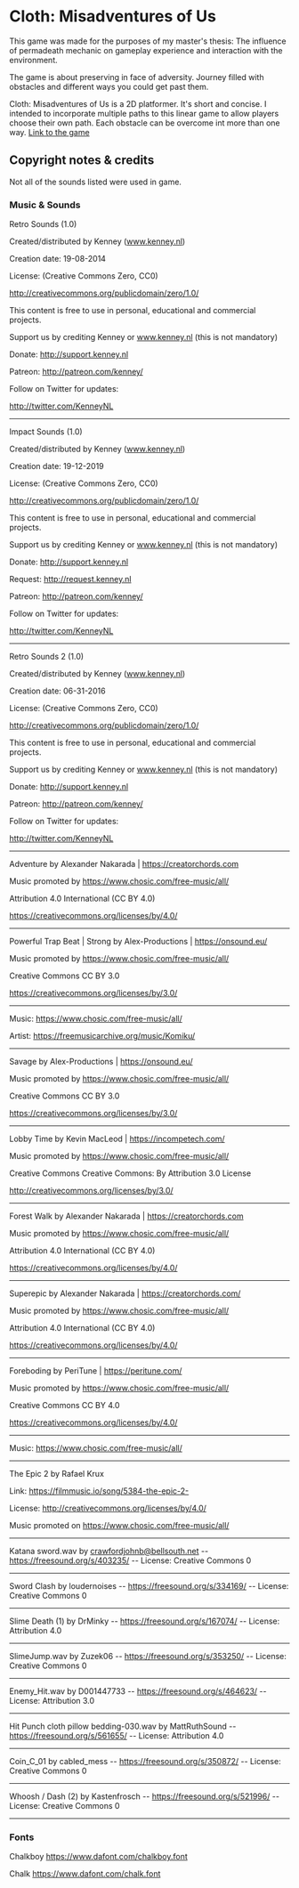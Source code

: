 # Cloth: Misadventures of Us

This game was made for the purposes of my master's thesis: The influence of permadeath mechanic on gameplay experience and interaction with the environment.

The game is about preserving in face of adversity. Journey filled with obstacles and different ways you could get past them.

Cloth: Misadventures of Us is a 2D platformer. It's short and concise. I intended to incorporate multiple paths to this linear game to allow players choose their own path. Each obstacle can be overcome int more than one way. 
[Link to the game](https://oxygen-enjoyer.itch.io/cloth-misadventures-of-us)
## Copyright notes & credits

Not all of the sounds listed were used in game.



### Music & Sounds
Retro Sounds (1.0)

Created/distributed by Kenney (www.kenney.nl)

Creation date: 19-08-2014


        
License: (Creative Commons Zero, CC0)

http://creativecommons.org/publicdomain/zero/1.0/

This content is free to use in personal, educational and commercial projects.

Support us by crediting Kenney or www.kenney.nl (this is not mandatory)

Donate:   http://support.kenney.nl

Patreon:  http://patreon.com/kenney/

Follow on Twitter for updates:

http://twitter.com/KenneyNL

---
Impact Sounds (1.0)

Created/distributed by Kenney (www.kenney.nl)

Creation date: 19-12-2019

		
License: (Creative Commons Zero, CC0)

http://creativecommons.org/publicdomain/zero/1.0/

This content is free to use in personal, educational and commercial projects.

Support us by crediting Kenney or www.kenney.nl (this is not mandatory)

		
Donate:   http://support.kenney.nl

Request:  http://request.kenney.nl

Patreon:  http://patreon.com/kenney/

Follow on Twitter for updates:

http://twitter.com/KenneyNL

---
Retro Sounds 2 (1.0)

Created/distributed by Kenney (www.kenney.nl)

Creation date: 06-31-2016

		
License: (Creative Commons Zero, CC0)

http://creativecommons.org/publicdomain/zero/1.0/

This content is free to use in personal, educational and commercial projects.

Support us by crediting Kenney or www.kenney.nl (this is not mandatory)

		
Donate:   http://support.kenney.nl

Patreon:  http://patreon.com/kenney/

Follow on Twitter for updates:

http://twitter.com/KenneyNL


---

Adventure by Alexander Nakarada | https://creatorchords.com

Music promoted by https://www.chosic.com/free-music/all/

Attribution 4.0 International (CC BY 4.0) 

https://creativecommons.org/licenses/by/4.0/

---

Powerful Trap Beat | Strong by Alex-Productions | https://onsound.eu/

Music promoted by https://www.chosic.com/free-music/all/

Creative Commons CC BY 3.0

https://creativecommons.org/licenses/by/3.0/

---

Music: https://www.chosic.com/free-music/all/

Artist: https://freemusicarchive.org/music/Komiku/

---
Savage by Alex-Productions | https://onsound.eu/

Music promoted by https://www.chosic.com/free-music/all/

Creative Commons CC BY 3.0

https://creativecommons.org/licenses/by/3.0/

---

Lobby Time by Kevin MacLeod | https://incompetech.com/

Music promoted by https://www.chosic.com/free-music/all/

Creative Commons Creative Commons: By Attribution 3.0 License

http://creativecommons.org/licenses/by/3.0/

---

Forest Walk by Alexander Nakarada | https://creatorchords.com

Music promoted by https://www.chosic.com/free-music/all/

Attribution 4.0 International (CC BY 4.0)

https://creativecommons.org/licenses/by/4.0/

--- 

Superepic by Alexander Nakarada | https://creatorchords.com/

Music promoted by https://www.chosic.com/free-music/all/

Attribution 4.0 International (CC BY 4.0)

https://creativecommons.org/licenses/by/4.0/

---

Foreboding by PeriTune | https://peritune.com/

Music promoted by https://www.chosic.com/free-music/all/

Creative Commons CC BY 4.0

https://creativecommons.org/licenses/by/4.0/

---

 Music: https://www.chosic.com/free-music/all/ 

---

The Epic 2  by Rafael Krux

Link: https://filmmusic.io/song/5384-the-epic-2-

License: http://creativecommons.org/licenses/by/4.0/

Music promoted on https://www.chosic.com/free-music/all/


---

Katana sword.wav by crawfordjohnb@bellsouth.net -- https://freesound.org/s/403235/ -- License: Creative Commons 0

---

Sword Clash by loudernoises -- https://freesound.org/s/334169/ -- License: Creative Commons 0

---

Slime Death (1) by DrMinky -- https://freesound.org/s/167074/ -- License: Attribution 4.0

---

SlimeJump.wav by Zuzek06 -- https://freesound.org/s/353250/ -- License: Creative Commons 0

---

Enemy_Hit.wav by D001447733 -- https://freesound.org/s/464623/ -- License: Attribution 3.0

--- 

Hit Punch cloth pillow bedding-030.wav by MattRuthSound -- https://freesound.org/s/561655/ -- License: Attribution 4.0

---

Coin_C_01 by cabled_mess -- https://freesound.org/s/350872/ -- License: Creative Commons 0

---
Whoosh / Dash (2) by Kastenfrosch -- https://freesound.org/s/521996/ -- License: Creative Commons 0

---



### Fonts
Chalkboy https://www.dafont.com/chalkboy.font

Chalk https://www.dafont.com/chalk.font
